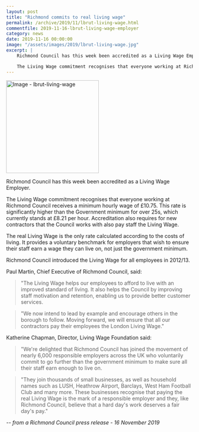 ```yaml
---
layout: post
title: "Richmond commits to real living wage"
permalink: /archive/2019/11/lbrut-living-wage.html
commentfile: 2019-11-16-lbrut-living-wage-employer
category: news
date: 2019-11-16 00:00:00
image: "/assets/images/2019/lbrut-living-wage.jpg"
excerpt: |
    Richmond Council has this week been accredited as a Living Wage Employer.

    The Living Wage commitment recognises that everyone working at Richmond Council receives a minimum hourly wage of &pound;10.75. This rate is significantly higher than the Government minimum for over 25s, which currently stands at &pound;8.21 per hour.
---
```

<a href="/assets/images/2019/lbrut-living-wage.jpg" title="Click for a larger
image"><img src="/assets/images/2019/lbrut-living-wage-thumb.jpg" width="250"
alt="Image - lbrut-living-wage"  class="photo right"/></a>

Richmond Council has this week been accredited as a Living Wage Employer.

The Living Wage commitment recognises that everyone working at Richmond Council receives a minimum hourly wage of &pound;10.75. This rate is significantly higher than the Government minimum for over 25s, which currently stands at &pound;8.21 per hour. Accreditation also requires for new contractors that the Council works with also pay staff the Living Wage.

The real Living Wage is the only rate calculated according to the costs of living. It provides a voluntary benchmark for employers that wish to ensure their staff earn a wage they can live on, not just the government minimum.

Richmond Council introduced the Living Wage for all employees in 2012/13.

Paul Martin, Chief Executive of Richmond Council, said:

> "The Living Wage helps our employees to afford to live with an improved standard of living. It also helps the Council by improving staff motivation and retention, enabling us to provide better customer services.

> "We now intend to lead by example and encourage others in the borough to follow. Moving forward, we will ensure that all our contractors pay their employees the London Living Wage."

Katherine Chapman, Director, Living Wage Foundation said:

> "We're delighted that Richmond Council has joined the movement of nearly 6,000 responsible employers across the UK who voluntarily commit to go further than the government minimum to make sure all their staff earn enough to live on.

> "They join thousands of small businesses, as well as household names such as LUSH, Heathrow Airport, Barclays, West Ham Football Club and many more. These businesses recognise that paying the real Living Wage is the mark of a responsible employer and they, like Richmond Council, believe that a hard day's work deserves a fair day's pay."


<cite>-- from a Richmond Council press release - 16 November 2019</cite>
